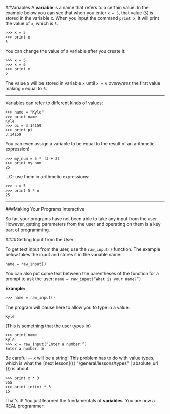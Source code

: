 ##Variables
A **variable** is a name that refers to a certain value.
In the example below you can see that when you enter `x = 5`, that value (`5`) is stored in the variable x.
When you input the command `print x`, it will print the value of `x`, which is `5`.


    >>> x = 5
    >>> print x
    5

You can change the value of a variable after you create it:

```
>>> x = 5
>>> x = 6
>>> print x
6
```

The value `5` will be stored in variable `x` until `x = 6` _overwrites_ the first value making `x` equal to `6`.

---

Variables can refer to different kinds of values:

```
>>> name = "Kyle"
>>> print name
Kyle
>>> pi = 3.14159
>>> print pi
3.14159
```
You can even assign a variable to be equal to the result of an arithmetic expression!

```
>>> my_num = 5 * (3 + 2)
>>> print my_num
25
```
...Or use them in arithmetic expressions:

```
>>> n = 5
>>> print 5 * n
25
```

---
###Making Your Programs Interactive

So far, your programs have not been able to take any input from the user. However, getting parameters from the user and operating on them is a key part of programming.

####Getting Input from the User

To get text input from the user, use the `raw_input()` function.
The example below takes the input and stores it in the variable name:

`name = raw_input()`

You can also put some text between the parentheses of the function for a prompt to ask the user:
`name = raw_input(“What is your name?”)`

**Example:**

    >>> name = raw_input()

The program will pause here to allow you to type in a value.

    Kyle

(This is something that the user types in)

    >>> print name
    Kyle
    >>> x = raw_input(“Enter a number:”)
    Enter a number: 5

Be careful — x will be a string! This problem has to do with value types, which is what the [next lesson]({{ "/general/lessons/types" | absolute_url }}) is about.

    >>> print x * 3
    555
    >>> print int(x) * 3
    15

That's it! You just learned the fundamentals of **variables**. You are now a REAL programmer.
